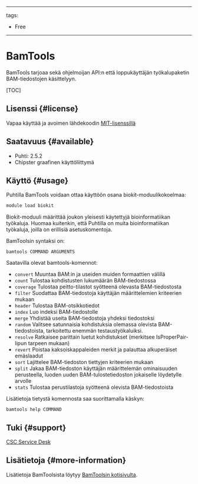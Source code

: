 
---
tags:
  - Free
---

# BamTools

BamTools tarjoaa sekä ohjelmoijan API:n että loppukäyttäjän työkalupaketin BAM-tiedostojen käsittelyyn.

[TOC]

## Lisenssi {#license}

Vapaa käyttää ja avoimen lähdekoodin [MIT-lisenssillä](https://raw.githubusercontent.com/pezmaster31/bamtools/master/LICENSE)

## Saatavuus {#available}

-   Puhti: 2.5.2
-   Chipster graafinen käyttöliittymä

## Käyttö {#usage}

Puhtilla BamTools voidaan ottaa käyttöön osana biokit-moduulikokoelmaa:

```bash
module load biokit
```

Biokit-moduuli määrittää joukon yleisesti käytettyjä bioinformatiikan työkaluja. Huomaa kuitenkin, että Puhtilla on muita bioinformatiikan työkaluja, joilla on erillisiä asetuskomentoja.

BamToolsin syntaksi on:

```
bamtools COMMAND ARGUMENTS
```

Saatavilla olevat bamtools-komennot:

- `convert`         Muuntaa BAM:in ja useiden muiden formaattien välillä
- `count`           Tulostaa kohdistusten lukumäärän BAM-tiedostossa
- `coverage`        Tulostaa peitto-tilastot syötteenä olevasta BAM-tiedostosta
- `filter`          Suodattaa BAM-tiedostoja käyttäjän määrittelemien kriteerien mukaan
- `header`          Tulostaa BAM-otsikkotiedot
- `index`           Luo indeksi BAM-tiedostolle
- `merge`           Yhdistää useita BAM-tiedostoja yhdeksi tiedostoksi
- `random`          Valitsee satunnaisia kohdistuksia olemassa olevista BAM-tiedostoista, tarkoitettu enemmän testaustyökaluiksi.
- `resolve`         Ratkaisee parittain luetut kohdistukset (merkitsee IsProperPair-lipun tarpeen mukaan)
- `revert`          Poistaa kaksoiskappaleiden merkit ja palauttaa alkuperäiset emäslaadut
- `sort`            Lajittelee BAM-tiedoston tiettyjen kriteerien mukaan
- `split`           Jakaa BAM-tiedoston käyttäjän määrittelemän ominaisuuden perusteella, luoden uuden BAM-tulostetiedoston jokaiselle löydetylle arvolle
- `stats`           Tulostaa perustilastoja syötteenä olevista BAM-tiedostoista

Lisätietoja tietystä komennosta saa suorittamalla käskyn:

```
bamtools help COMMAND
```

## Tuki {#support}

[CSC Service Desk](../support/contact.md)

## Lisätietoja {#more-information}

Lisätietoja BamToolsista löytyy [BamToolsin kotisivulta](https://github.com/pezmaster31/bamtools).
